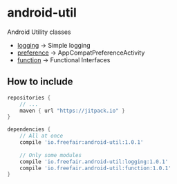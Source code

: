 # android-util
Android Utility classes

- [logging](logging) -> Simple logging
- [preference](preference) -> AppCompatPreferenceActivity
- [function](function) -> Functional Interfaces

## How to include
```gradle
repositories {
    // ...
    maven { url "https://jitpack.io" }
}

dependencies {
    // All at once
    compile 'io.freefair:android-util:1.0.1'
    
    // Only some modules
    compile 'io.freefair.android-util:logging:1.0.1'
    compile 'io.freefair.android-util:function:1.0.1'
}
```
